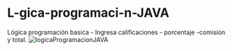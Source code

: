 # L-gica-programaci-n-JAVA
Lógica programación basica - Ingresa calificaciones - porcentaje -comision y total. 
![logicaProgramacionJAVA](https://user-images.githubusercontent.com/126100494/221304116-81ba8637-c376-449d-9f4a-ae6d6009ed2b.png)
